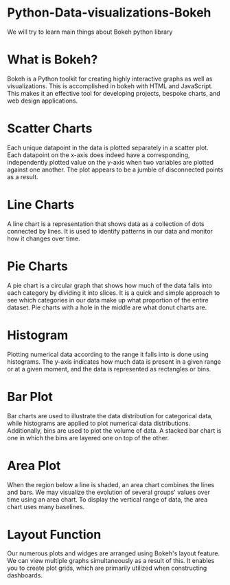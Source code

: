 # Python-Data-visualizations-Bokeh
We will try to learn main things about Bokeh python library

# What is Bokeh?

Bokeh is a Python toolkit for creating highly interactive graphs as well as visualizations. This is accomplished in bokeh with HTML and JavaScript. This makes it an effective tool for developing projects, bespoke charts, and web design applications.


# Scatter Charts
Each unique datapoint in the data is plotted separately in a scatter plot. Each datapoint on the x-axis does indeed have a corresponding, independently plotted value on the y-axis when two variables are plotted against one another. The plot appears to be a jumble of disconnected points as a result.

# Line Charts

A line chart is a representation that shows data as a collection of dots connected by lines. It is used to identify patterns in our data and monitor how it changes over time.

# Pie Charts

A pie chart is a circular graph that shows how much of the data falls into each category by dividing it into slices. It is a quick and simple approach to see which categories in our data make up what proportion of the entire dataset. Pie charts with a hole in the middle are what donut charts are.

# Histogram

Plotting numerical data according to the range it falls into is done using histograms. The y-axis indicates how much data is present in a given range or at a given moment, and the data is represented as rectangles or bins.
# Bar Plot

Bar charts are used to illustrate the data distribution for categorical data, while histograms are applied to plot numerical data distributions. Additionally, bins are used to plot the volume of data. A stacked bar chart is one in which the bins are layered one on top of the other.
# Area Plot
When the region below a line is shaded, an area chart combines the lines and bars. We may visualize the evolution of several groups' values over time using an area chart. To display the vertical range of data, the area chart uses many baselines.

# Layout Function

Our numerous plots and widges are arranged using Bokeh's layout feature. We can view multiple graphs simultaneously as a result of this. It enables you to create plot grids, which are primarily utilized when constructing dashboards.
